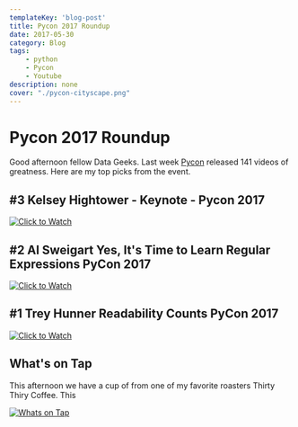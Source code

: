 ```yaml
---
templateKey: 'blog-post'
title: Pycon 2017 Roundup
date: 2017-05-30
category: Blog
tags:
    - python
    - Pycon
    - Youtube
description: none
cover: "./pycon-cityscape.png"
---
```



# Pycon 2017 Roundup

Good afternoon fellow Data Geeks.  Last week [Pycon](https://www.youtube.com/channel/UCrJhliKNQ8g0qoE_zvL8eVg) released 141 videos of greatness.  Here are my top picks from the event.




## \#3 Kelsey Hightower - Keynote - Pycon 2017
[![Click to Watch](http://img.youtube.com/vi/u_iAXzy3xBA/0.jpg)](http://www.youtube.com/watch?v=u_iAXzy3xBA&t=1795s "Click to Watch")


## \#2 Al Sweigart Yes, It's Time to Learn Regular Expressions PyCon 2017
[![Click to Watch](http://img.youtube.com/vi/abrcJ9MpF60/0.jpg)](http://www.youtube.com/watch?v=abrcJ9MpF60 "Click to Watch")



## \#1 Trey Hunner Readability Counts PyCon 2017

[![Click to Watch](http://img.youtube.com/vi/knMg6G9_XCg/0.jpg)](http://www.youtube.com/watch?v=knMg6G9_XCg "Click to Watch")


## What's on Tap

This afternoon we have a cup of from one of my favorite roasters Thirty Thiry Coffee.  This

[![Whats on Tap](http://www.thirty-thirtycoffee.com/wp-content/uploads/2016/09/thirty-thirty-peoria-logo.png)](http://www.thirty-thirtycoffee.com/ "Whats on Tap")
